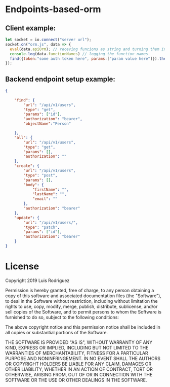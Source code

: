 # Endpoints-based-orm

## Client example:

```javascript
let socket = io.connect("server url");
socket.on("orm.js", data => {
  eval(data.apiOrm); // receving funcions as string and turning them into usable functions with eval
  console.log(data.functionNames) // logging the function names
  find({token:"some auth token here", params:["param value here"]}).then(data=>console.log(data)) // string 'find' function now usable due to eval
});
```
## Backend endpoint setup example:

```json
{
   
    "find": {
        "url": "/api/v1/users",
        "type": "get",
        "params": ["id"],
        "authorization": "bearer",
        "objectName":"Person"

    },
    "all": {
        "url": "/api/v1/users",
        "type": "get",
        "params": [],
        "authorization": ""
    },
    "create": {
        "url": "/api/v1/users",
        "type": "post",
        "params": [],
        "body": {
            "firstName": "",
            "lastName": "",
            "email": ""
        },
        "authorization": "bearer"
    },
    "update": {
        "url": "/api/v1/users/",
        "type": "patch",
        "params": ["id"],
        "authorization": "bearer"
    }
}

```

# License

Copyright 2019 Luis Rodriguez

Permission is hereby granted, free of charge, to any person obtaining a copy of this software and associated documentation files (the "Software"), to deal in the Software without restriction, including without limitation the rights to use, copy, modify, merge, publish, distribute, sublicense, and/or sell copies of the Software, and to permit persons to whom the Software is furnished to do so, subject to the following conditions:

The above copyright notice and this permission notice shall be included in all copies or substantial portions of the Software.

THE SOFTWARE IS PROVIDED "AS IS", WITHOUT WARRANTY OF ANY KIND, EXPRESS OR IMPLIED, INCLUDING BUT NOT LIMITED TO THE WARRANTIES OF MERCHANTABILITY, FITNESS FOR A PARTICULAR PURPOSE AND NONINFRINGEMENT. IN NO EVENT SHALL THE AUTHORS OR COPYRIGHT HOLDERS BE LIABLE FOR ANY CLAIM, DAMAGES OR OTHER LIABILITY, WHETHER IN AN ACTION OF CONTRACT, TORT OR OTHERWISE, ARISING FROM, OUT OF OR IN CONNECTION WITH THE SOFTWARE OR THE USE OR OTHER DEALINGS IN THE SOFTWARE.
